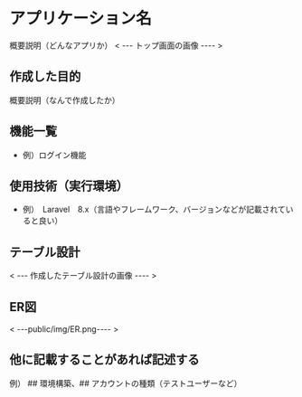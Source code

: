 # アプリケーション名
概要説明（どんなアプリか）
< --- トップ画面の画像 ---- >

## 作成した目的
概要説明（なんで作成したか）

## 機能一覧
- 例）ログイン機能

## 使用技術（実行環境）
- 例）　Laravel　8.x（言語やフレームワーク、バージョンなどが記載されていると良い）

## テーブル設計
< --- 作成したテーブル設計の画像 ---- >

## ER図
< ---public/img/ER.png---- >

## 他に記載することがあれば記述する
例） ## 環境構築、## アカウントの種類（テストユーザーなど）